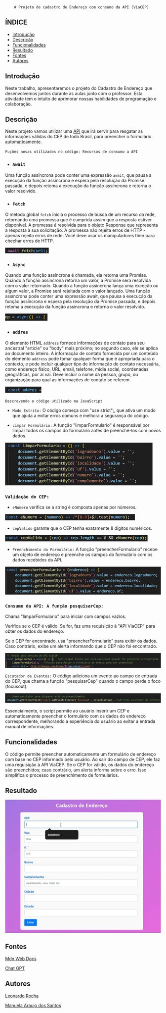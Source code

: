         # Projeto de cadastro de Endereço com consumo da API (ViaCEP)

## ÍNDICE 

* [Introdução](#introdução)
* [Descrição](#descrição)
* [Funcionalidades](#funcionalidades)
* [Resultado](#resultado)
* [Fontes](#fontes)
* [Autores](#autores)

## Introdução

Neste trabalho, apresentaremos o projeto do Cadastro de Endereço que desenvolvemos juntos durante as aulas junto com o professor. Esta atividade tem o intuito de aprimorar nossas habilidades de programação e colaboração.

## Descrição

Neste projeto vamos utilizar uma [API](https://viacep.com.br/) que irá servir para resgatar as informações válidas do CEP de todo Brasil, para preencher o formulário automaticamente.

`Fuções novas utilizados no código: Recursos de consumo a API`


* ### `Await`

Uma função assíncrona pode conter uma expressão `await`, que pausa a execução da função assíncrona e espera pela resolução da Promise passada, e depois retoma a execução da função assíncrona e retorna o valor resolvido.


* ### `Fetch`

O método global `fetch` inicia o processo de busca de um recurso da rede, retornando uma promessa que é cumprida assim que a resposta estiver disponível.
A promessa é resolvida para o objeto Response que representa a resposta à sua solicitação. A promessa não rejeita erros de HTTP - apenas rejeita erros de rede. Você deve usar os manipuladores then para chechar erros de HTTP.

![](img/await.png)

* ### `Async`

Quando uma função assíncrona é chamada, ela retorna uma Promise. Quando a função assíncrona retorna um valor, a Promise será resolvida com o valor retornado. Quando a função assíncrona lança uma exceção ou algum valor, a Promise será rejeitada com o valor lançado.
Uma função assíncrona pode conter uma expressão await, que pausa a execução da função assíncrona e espera pela resolução da Promise passada, e depois retoma a execução da função assíncrona e retorna o valor resolvido.

![](img/async.png)

* ### `addres`

O elemento HTML `address` fornece informações de contato para seu ancestral "article" ou "body" mais próximo; no segundo caso, ele se aplica ao documento inteiro.
A informação de contato fornecida por um conteúdo do elemento `address` pode tomar qualquer forma que é apropriada para o contexto, e pode incluir qualquer tipo de informação de contato necessária, como endereço físico, URL, email, telefone, mídia social, coordenadas geográficas, por aí vai. Deve incluir o nome da pessoa, grupo, ou organização para qual as informações de contato se referem.

![](img/adress.png)

`Descrevendo o código utilizado na JavaScript`

* `Modo Estrito:` O código começa com "use strict";, que ativa um modo que ajuda a evitar erros comuns e melhora a segurança do código.

* `Limpar Formulário:` A função "limparFormulario" é responsável por limpar todos os campos do formulário antes de preenchê-los com novos dados.

![](img/limpaformulario.png)

### `Validação do CEP:`

* `eNumero` verifica se a string é composta apenas por números.

![](img/enumero.png)

* `cepValido` garante que o CEP tenha exatamente 8 dígitos numéricos.

![](img/cepvalido.png)

* `Preenchimento do Formulário:` A função "preencherFormulario" recebe um objeto de endereço e preenche os campos do formulário com os dados recebidos da API.

![](img/formulariocep.png)

### `Consumo da API: A função pesquisarCep:`

Chama "limparFormulario" para iniciar com campos vazios.

Verifica se o CEP é válido. Se for, faz uma requisição à "API ViaCEP" para obter os dados do endereço.

Se o CEP for encontrado, usa "preencherFormulario" para exibir os dados. Caso contrário, exibe um alerta informando que o CEP não foi encontrado.

![](img/pesquisarcep.png)

`Escutador de Eventos:` O código adiciona um evento ao campo de entrada do CEP, que chama a função "pesquisarCep" quando o campo perde o foco (focusout).

![](img/escutador.png)

Essencialmente, o script permite ao usuário inserir um CEP e automaticamente preencher o formulário com os dados do endereço correspondente, melhorando a experiência do usuário ao evitar a entrada manual de informações.

## Funcionalidades 

O código permite preencher automaticamente um formulário de endereço com base no CEP informado pelo usuário. Ao sair do campo de CEP, ele faz uma requisição à API ViaCEP. Se o CEP for válido, os dados do endereço são preenchidos; caso contrário, um alerta informa sobre o erro. Isso simplifica o processo de preenchimento de formulários.

## Resultado

![](img/resultado.gif)

## Fontes
[Mdn Web Docs](https://developer.mozilla.org/pt-BR/)

[Chat GPT](https://chatgpt.com/)

## Autores 
[Leonardo Rocha](https://github.com/LeonardoRochaMarista)

[Manuela Araujo dos Santos](https://github.com/manuelaaraujo)